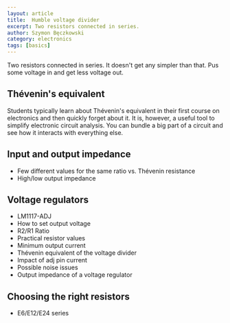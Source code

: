 ```yaml
---
layout: article
title:  Humble voltage divider
excerpt: Two resistors connected in series. 
author: Szymon Bęczkowski
category: electronics
tags: [basics]
---
```


Two resistors connected in series. It doesn't get any simpler than that. Pus some voltage in and get less voltage out. 

## Thévenin's equivalent

Students typically learn about Thévenin's equivalent in their first course on electronics and then quickly forget about it. It is, however, a useful tool to simplify electronic circuit analysis. You can bundle a big part of a circuit and see how it interacts with everything else. 

## Input and output impedance

- Few different values for the same ratio vs. Thévenin resistance
- High/low output impedance

## Voltage regulators

- LM1117-ADJ
- How to set output voltage
- R2/R1 Ratio
- Practical resistor values
- Minimum output current
- Thévenin equivalent of the voltage divider
- Impact of adj pin current
- Possible noise issues
- Output impedance of a voltage regulator

## Choosing the right resistors

- E6/E12/E24 series